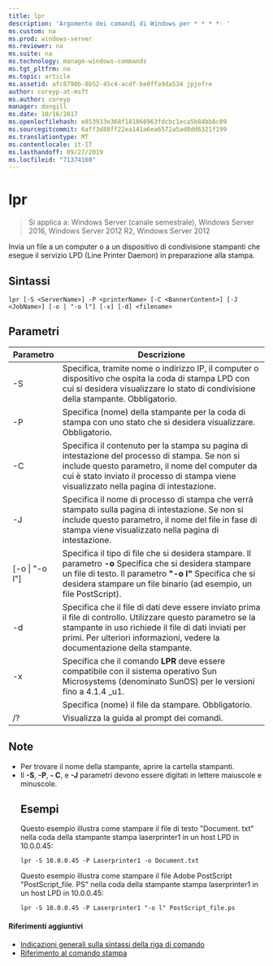 ```yaml
---
title: lpr
description: 'Argomento dei comandi di Windows per * * * *- '
ms.custom: na
ms.prod: windows-server
ms.reviewer: na
ms.suite: na
ms.technology: manage-windows-commands
ms.tgt_pltfrm: na
ms.topic: article
ms.assetid: afc8790b-8b52-45c4-acdf-be0ffa9da534 jpjofre
author: coreyp-at-msft
ms.author: coreyp
manager: dongill
ms.date: 10/16/2017
ms.openlocfilehash: e853933e368f181866963fdcbc1eca5b84bb8c09
ms.sourcegitcommit: 6aff3d88ff22ea141a6ea6572a5ad8dd6321f199
ms.translationtype: MT
ms.contentlocale: it-IT
ms.lasthandoff: 09/27/2019
ms.locfileid: "71374160"
---
```

# <a name="lpr"></a>lpr

>Si applica a: Windows Server (canale semestrale), Windows Server 2016, Windows Server 2012 R2, Windows Server 2012

Invia un file a un computer o a un dispositivo di condivisione stampanti che esegue il servizio LPD (Line Printer Daemon) in preparazione alla stampa.  

## <a name="syntax"></a>Sintassi  
```  
lpr [-S <ServerName>] -P <printerName> [-C <BannerContent>] [-J <JobName>] [-o | "-o l"] [-x] [-d] <filename>  
```  
## <a name="parameters"></a>Parametri  

|     Parametro      |                                                                                                           Descrizione                                                                                                           |
|--------------------|---------------------------------------------------------------------------------------------------------------------------------------------------------------------------------------------------------------------------------|
|  -S <ServerName>   |                                    Specifica, tramite nome o indirizzo IP, il computer o dispositivo che ospita la coda di stampa LPD con cui si desidera visualizzare lo stato di condivisione della stampante. Obbligatorio.                                    |
|  -P <printerName>  |                                                              Specifica (nome) della stampante per la coda di stampa con uno stato che si desidera visualizzare. Obbligatorio.                                                              |
| -C <BannerContent> |                Specifica il contenuto per la stampa su pagina di intestazione del processo di stampa. Se non si include questo parametro, il nome del computer da cui è stato inviato il processo di stampa viene visualizzato nella pagina di intestazione.                 |
|    -J <JobName>    |                           Specifica il nome di processo di stampa che verrà stampato sulla pagina di intestazione. Se non si include questo parametro, il nome del file in fase di stampa viene visualizzato nella pagina di intestazione.                            |
| [-o &#124; "-o l"]  | Specifica il tipo di file che si desidera stampare. Il parametro **-o** Specifica che si desidera stampare un file di testo. Il parametro **"-o l"** Specifica che si desidera stampare un file binario (ad esempio, un file PostScript). |
|         -d         |              Specifica che il file di dati deve essere inviato prima il file di controllo. Utilizzare questo parametro se la stampante in uso richiede il file di dati inviati per primi. Per ulteriori informazioni, vedere la documentazione della stampante.               |
|         -x         |                               Specifica che il comando **LPR** deve essere compatibile con il sistema operativo Sun Microsystems (denominato SunOS) per le versioni fino a 4.1.4 _u1.                                |
|     <FileName>     |                                                                                      Specifica (nome) il file da stampare. Obbligatorio.                                                                                      |
|         /?         |                                                                                              Visualizza la guida al prompt dei comandi.                                                                                               |

## <a name="remarks"></a>Note  
- Per trovare il nome della stampante, aprire la cartella stampanti.  
- Il **-S**, **-P**, **- C**, e **-J** parametri devono essere digitati in lettere maiuscole e minuscole.  
  ## <a name="BKMK_examples"></a>Esempi  
  Questo esempio illustra come stampare il file di testo "Document. txt" nella coda della stampante stampa laserprinter1 in un host LPD in 10.0.0.45:  
  ```  
  lpr -S 10.0.0.45 -P Laserprinter1 -o Document.txt  
  ```  
  Questo esempio illustra come stampare il file Adobe PostScript "PostScript_file. PS" nella coda della stampante stampa laserprinter1 in un host LPD in 10.0.0.45:  
  ```  
  lpr -S 10.0.0.45 -P Laserprinter1 "-o l" PostScript_file.ps  
  ```  

#### <a name="additional-references"></a>Riferimenti aggiuntivi  
-   [Indicazioni generali sulla sintassi della riga di comando](command-line-syntax-key.md)  
-   [Riferimento al comando stampa](print-command-reference.md)  
